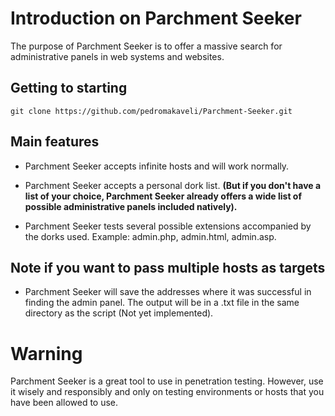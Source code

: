 # Introduction on Parchment Seeker

The purpose of Parchment Seeker is to offer a massive search for administrative panels in web systems and websites.

## Getting to starting

```
git clone https://github.com/pedromakaveli/Parchment-Seeker.git
```

## Main features

- Parchment Seeker accepts infinite hosts and will work normally.

- Parchment Seeker accepts a personal dork list. **(But if you don't have a list of your choice, Parchment Seeker already offers a wide list of possible administrative panels included natively).**

- Parchment Seeker tests several possible extensions accompanied by the dorks used. Example: admin.php, admin.html, admin.asp.

## Note if you want to pass multiple hosts as targets

- Parchment Seeker will save the addresses where it was successful in finding the admin panel. The output will be in a .txt file in the same directory as the script (Not yet implemented).

# Warning

Parchment Seeker is a great tool to use in penetration testing. However, use it wisely and responsibly and only on testing environments or hosts that you have been allowed to use.

